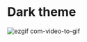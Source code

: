 # Dark theme

![ezgif com-video-to-gif](https://user-images.githubusercontent.com/114923847/235083030-6e1a50e9-1a16-4c62-b26e-6621cbf060cd.gif)
